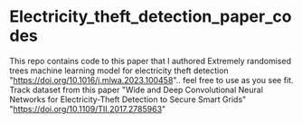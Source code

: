 # Electricity_theft_detection_paper_codes
This repo contains code to this paper that I authored  Extremely randomised trees machine learning model for electricity theft
 detection "https://doi.org/10.1016/j.mlwa.2023.100458".. feel free to use as you see fit. Track dataset from this paper "Wide and Deep Convolutional Neural Networks for Electricity-Theft Detection to Secure Smart Grids" "https://doi.org/10.1109/TII.2017.2785963"
